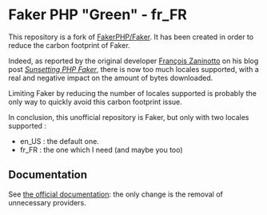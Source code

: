 # Faker PHP "Green" - fr_FR

This repository is a fork of [FakerPHP/Faker](https://github.com/FakerPHP/Faker). It has been created in order to reduce the carbon footprint of Faker.

Indeed, as reported by the original developer [François Zaninotto](https://github.com/fzaninotto/Faker) on his blog post _[Sunsetting PHP Faker](https://marmelab.com/blog/2020/10/21/sunsetting-faker.html)_, there is now too much locales supported, with a real and negative impact on the amount of bytes downloaded.

Limiting Faker by reducing the number of locales supported is probably the only way to quickly avoid this carbon footprint issue.

In conclusion, this unofficial repository is Faker, but only with two locales supported :

* en_US : the default one.
* fr_FR : the one which I need (and maybe you too)

## Documentation

See [the official documentation](https://github.com/FakerPHP/Faker): the only change is the removal of unnecessary providers.
